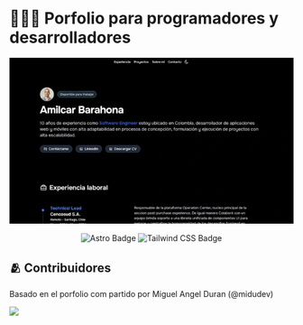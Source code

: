 # 👨🏻‍💻 Porfolio para programadores y desarrolladores

<div align="center">
<a href="/">
<img src="./public/portfolio.webp">
</a>
<p></p>
</div>

<div align="center">

![Astro Badge](https://img.shields.io/badge/Astro-FF3E00?logo=astro&logoColor=fff&style=flat)
![Tailwind CSS Badge](https://img.shields.io/badge/Tailwind%20CSS-06B6D4?logo=tailwindcss&logoColor=fff&style=flat)

</div>

## 🫂 Contribuidores

Basado en el porfolio com partido por Miguel Angel Duran (@midudev)

<a href="https://github.com/midudev/porfolio.dev/">
  <img src="https://contrib.rocks/image?repo=midudev/porfolio.dev" />
</a>

<p></p>
